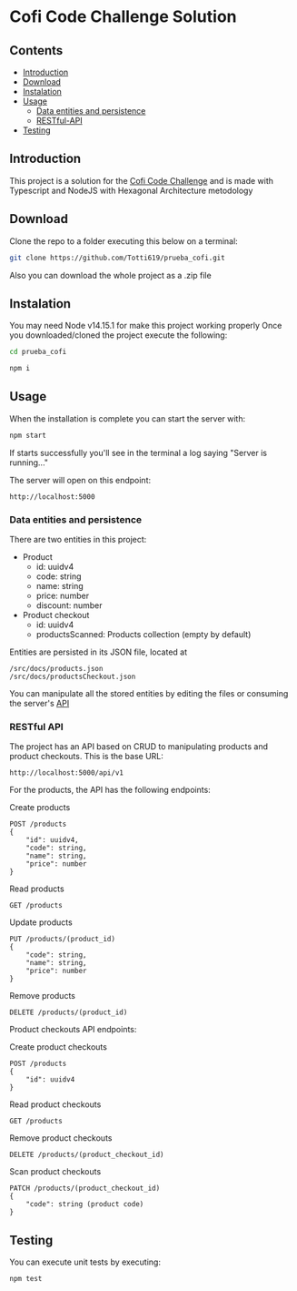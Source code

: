 # Cofi Code Challenge Solution

## Contents

- [Introduction](#Introduction)
- [Download](#Download)
- [Instalation](#Instalation)
- [Usage](#Usage)
    - [Data entities and persistence](#Data-entities-and-persistence)
    - [RESTful-API](#RESTful-API)
- [Testing](#Testing)

## <a name="Introduction"></a>Introduction

This project is a solution for the [Cofi Code Challenge](challenge.md) and is made with Typescript and NodeJS with Hexagonal Architecture metodology

## <a name="Download"></a>Download

Clone the repo to a folder executing this below on a terminal:
```bash
git clone https://github.com/Totti619/prueba_cofi.git
```

Also you can download the whole project as a .zip file

## <a name="Instalation"></a>Instalation

You may need Node v14.15.1 for make this project working properly
Once you downloaded/cloned the project execute the following:
```bash
cd prueba_cofi
```
```bash
npm i
```

## <a name="Usage"></a>Usage

When the installation is complete you can start the server with:
```bash
npm start
```

If starts successfully you'll see in the terminal a log saying "Server is running..."

The server will open on this endpoint:
```http
http://localhost:5000
```

### <a name="Data-entities-and-persistence"></a>Data entities and persistence

There are two entities in this project:
- Product
    - id: uuidv4
    - code: string
    - name: string
    - price: number
    - discount: number
- Product checkout
    - id: uuidv4
    - productsScanned: Products collection (empty by default)

Entities are persisted in its JSON file, located at
```
/src/docs/products.json
/src/docs/productsCheckout.json
```

You can manipulate all the stored entities by editing the files or consuming the server's [API](#RESTful-API)

### <a name="RESTful-API"></a>RESTful API

The project has an API based on CRUD to manipulating products and product checkouts. This is the base URL:
```http
http://localhost:5000/api/v1
```
For the products, the API has the following endpoints:

Create products
```http
POST /products
{
    "id": uuidv4,
    "code": string,
	"name": string,
	"price": number
}
```

Read products
```http
GET /products
```

Update products
```http
PUT /products/(product_id)
{
    "code": string,
	"name": string,
	"price": number
}
```

Remove products
```http
DELETE /products/(product_id)
```

Product checkouts API endpoints:

Create product checkouts
```http
POST /products
{
    "id": uuidv4
}
```

Read product checkouts
```http
GET /products
```

Remove product checkouts
```http
DELETE /products/(product_checkout_id)
```

Scan product checkouts
```http
PATCH /products/(product_checkout_id)
{
    "code": string (product code)
}
```

## <a name="Testing"></a>Testing

You can execute unit tests by executing:
```bash
npm test
```